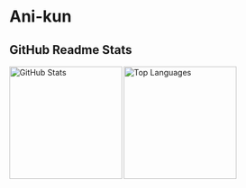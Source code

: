 # Ani-kun
## GitHub Readme Stats
<div>
  <a href="https://github.com/anuraghazra/github-readme-stats">
    <img
      src="https://github-readme-stats.vercel.app/api?username=ani-kun&show_icons=true&include_all_commits=true&count_private=true&theme=github_dark"
      alt="GitHub Stats"
      align="left"
      height="200"
    />
  </a>
  <a href="https://github.com/anuraghazra/github-readme-stats">
    <img
      src="https://github-readme-stats.vercel.app/api/top-langs/?username=ani-kun&layout=donut&theme=github_dark"
      alt="Top Languages"
      height="200"
    />
  </a>
</div>
